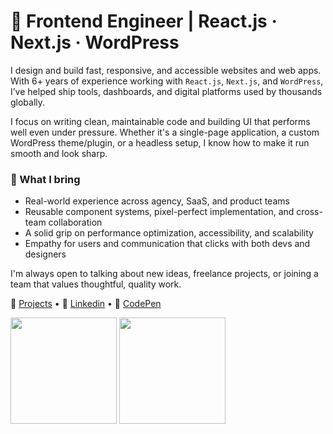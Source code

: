 <!-- ![visitors](https://visitor-badge.glitch.me/badge?page_id=iamsief.iamsaief) -->


# 🚀 Frontend Engineer | React.js · Next.js · WordPress

I design and build fast, responsive, and accessible websites and web apps. With 6+ years of experience working with `React.js`, `Next.js`, and `WordPress`, I’ve helped ship tools, dashboards, and digital platforms used by thousands globally.

I focus on writing clean, maintainable code and building UI that performs well even under pressure. Whether it's a single-page application, a custom WordPress theme/plugin, or a headless setup, I know how to make it run smooth and look sharp.

### 📌 What I bring

- Real-world experience across agency, SaaS, and product teams
- Reusable component systems, pixel-perfect implementation, and cross-team collaboration
- A solid grip on performance optimization, accessibility, and scalability
- Empathy for users and communication that clicks with both devs and designers

I'm always open to talking about new ideas, freelance projects, or joining a team that values thoughtful, quality work.

🔗 [Projects](https://github.com/iamsaief/reactjs) • 🔗 [Linkedin](https://www.linkedin.com/in/saiefalemon) • 🔗 [CodePen](codepen.io/iamsaief)

<!-- 
### Hi There! 👋

I am **Saief** 🇧🇩, driven by a desire to craft engaging, accessible interfaces that empower users and meet business objectives. With 5+ years of experience as a Frontend Engineer, My expertise lies in translating intuitive UI/UX designs into pixel-perfect, responsive websites/SPA using `React.js/Next.js`, `JavaScript (ES6)`, `HTML`, `CSS` (`including SASS/SCSS, Animations, Grid/Flexbox`) and `Wordpress`.

### 🧑‍💻&nbsp; TECH SKILLS
<table>
    <tr>
        <td>Frontend</td>
        <td>JavaScript (ES6), ReactJS, HTML, CSS, SASS/SCSS, Bootstrap, TailwindCSS.</td>
    </tr>
    <tr>
        <td>Familiar</td>
        <td>NextJS, ChakraUI, GSAP, Framer-Motion, Redux, Redux-toolkit, REST api, <br/> PHP, WordPress, Page Building Tools, Design Systems, Storybook.</td>
    </tr>
    <tr>
        <td>Dev Tools</td>
        <td>Git/Github, Vite, Webpack, NPM, CLI, Browser dev tools, JIRA, Slack.</td>
    </tr>
    <tr>
        <td>Design Tools</td>
        <td>Figma, Photoshop, Sketch, Adobe XD.</td>
    </tr>
</table>
-->
<!--
```javascript
{
    Expertise: [ 'React.js/Next.js', 'ChakraUI', 'JavaScript (ES6)', 'HTML', 'CSS (SASS/SCSS)', 'TailwindCSS', 'Bootstrap' ],
    Familiar: [ 'State Management with Context API/useReducer/Redux', 'REST API', 'PHP', 'WordPress', 'Page Building Tools', 'GSAP', 'Framer Motion', 'Design Systems' ],
    DevTools: [ 'Git/Github', 'Vite', 'Webpack', 'NPM', 'CLI', 'Browser dev tools' ],
    DesignTools: [ 'Figma', 'Photoshop' ]
}
```

### ✨&nbsp; EXPERIENCES

- **Frontend Engineer** (Contract), <sub><sup>`NOV 2022 - Present`</sub></sup> <br/> <sub><sup> [Unei Digital](https://unei.io/) (Dhaka, 🇧🇩) | [CloudTax](https://www.cloudtax.ca/) (Software Company 🇨🇦) | [Digiflakes](https://digiiflakes.com/) (Dhaka, 🇧🇩) | [CoderGens](https://www.upwork.com/agencies/703257836676063232/) (Dhaka, 🇧🇩)</sub></sup>

- **Software Engineer**, <sub><sup>`JUN 2019 - OCT 2022`</sup></sub> <br/> <sub><sup>[Ollyo](https://ollyo.com/), formerly [JoomShaper](https://www.joomshaper.com/), Software Company 🇧🇩</sup></sub>

- **Frontend Developer**, <sub><sup>`FEB 2018 - APR 2019`</sup></sub> <br/> <sub><sup> _Clients Project_ | _Hello Academy_ (Local Agency 🇧🇩)</sup></sub>

### 🎖️&nbsp; CERTIFICATIONS

- **Algorithms and Data Structures Certification (300 hours)** <sub><sup>`April 2020` <br/> freeCodeCamp.org | [Credential URL](https://www.freecodecamp.org/certification/saiefalemon/javascript-algorithms-and-data-structures)</sup></sub>
- **Agile & Scrum Workshop** <sub><sup>`March 2020` <br/> techmastersbd.com </sup></sub>
- **Responsive Web Design Certification (300 hours)** <sub><sup>`February 2019`<br/> freeCodeCamp.org | [Credential URL](https://www.freecodecamp.org/certification/saiefalemon/responsive-web-design)</sup></sub>
- **Bachelor of Science in Computer Science and Engineering** <sub><sup>`Mar 2014 - Oct 2018` <br/>National University, Gazipur, Bangladesh</sup></sub>

#### 🔍&nbsp; Connect with me!

Let's discuss how I can help you build delightful, accessible web experiences that drive engagement and success. <br/>
Feel free to connect with me or reach out directly.
-->

<!--
[![Portfolio](https://img.shields.io/badge/social--badge?style=social&label=🌐%20Portfolio)](https://iamsaief.com/)
[![LinkedIn URL](https://img.shields.io/badge/social--badge?style=social&label=LinkedIn&logo=linkedin)](https://www.linkedin.com/in/saiefalemon)
[![Codepen URL](https://img.shields.io/badge/social--badge?style=social&label=Codepen&logo=codepen)](https://www.codepen.io/iamsaief)
-->

<div>
<img height="170em" src="https://github-readme-stats-sigma-five.vercel.app/api/top-langs/?username=iamsaief&exclude_repo=KNN-Image-Classification&show_icons=true&hide_border=true&layout=compact&langs_count=8&theme=tokyonight"/>
<img height="170em" src="https://github-readme-stats-sigma-five.vercel.app/api?username=iamsaief&show_icons=true&hide_border=true&&count_private=true&include_all_commits=true&theme=tokyonight" />
</div>
